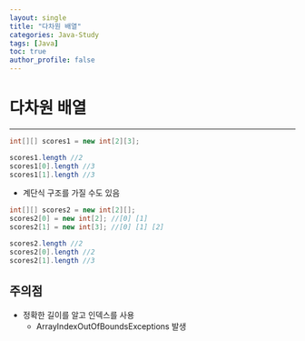 ```yaml
---
layout: single
title: "다차원 배열" 
categories: Java-Study
tags: [Java]
toc: true
author_profile: false
---
```

# 다차원 배열
---
```java
int[][] scores1 = new int[2][3];

scores1.length //2
scores1[0].length //3
scores1[1].length //3
```

- 계단식 구조를 가질 수도 있음
```java
int[][] scores2 = new int[2][];
scores2[0] = new int[2]; //[0] [1]
scores2[1] = new int[3]; //[0] [1] [2]

scores2.length //2
scores2[0].length //2
scores2[1].length //3
```

## 주의점
- 정확한 길이를 알고 인덱스를 사용
	- ArrayIndexOutOfBoundsExceptions 발생
